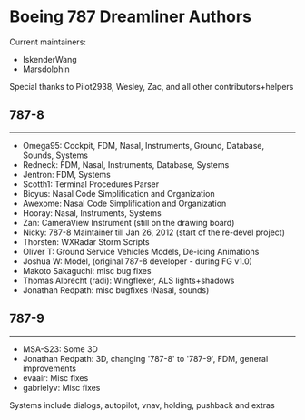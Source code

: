 # Boeing 787 Dreamliner Authors

Current maintainers:

* IskenderWang
* Marsdolphin

Special thanks to Pilot2938, Wesley, Zac, and all other contributors+helpers

## 787-8

-----

* Omega95: Cockpit, FDM, Nasal, Instruments, Ground, Database, Sounds, Systems
* Redneck: FDM, Nasal, Instruments, Database, Systems
* Jentron: FDM, Systems
* Scotth1: Terminal Procedures Parser
* Bicyus: Nasal Code Simplification and Organization
* Awexome: Nasal Code Simplification and Organization
* Hooray: Nasal, Instruments, Systems
* Zan: CameraView Instrument (still on the drawing board)
* Nicky: 787-8 Maintainer till Jan 26, 2012 (start of the re-devel project)
* Thorsten: WXRadar Storm Scripts
* Oliver T: Ground Service Vehicles Models, De-icing Animations
* Joshua W: Model, (original 787-8 developer - during FG v1.0)
* Makoto Sakaguchi: misc bug fixes
* Thomas Albrecht (radi): Wingflexer, ALS lights+shadows
* Jonathan Redpath: misc bugfixes (Nasal, sounds)

## 787-9

-----

* MSA-S23: Some 3D
* Jonathan Redpath: 3D, changing '787-8' to '787-9', FDM, general improvements
* evaair: Misc fixes
* gabrielyv: Misc fixes

Systems include dialogs, autopilot, vnav, holding, pushback and extras
